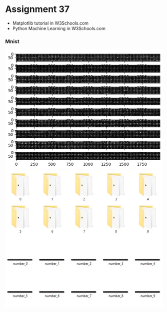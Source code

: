 # Assignment 37

- Matplotlib tutorial in W3Schools.com
- Python Machine Learning in W3Schools.com


### Mnist
![](output/mnist_numbers.PNG)
![](output/numbers.JPG)